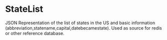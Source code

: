 # StateList
JSON Representation of the list of states in the US and basic information (abbreviation,statename,capital,datebecamestate). Used as source for redis or other reference database.
